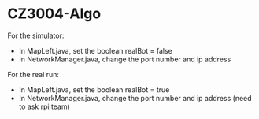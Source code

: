 # CZ3004-Algo
For the simulator:
  - In MapLeft.java, set the boolean realBot = false
  - In NetworkManager.java, change the port number and ip address

For the real run:
  - In MapLeft.java, set the boolean realBot = true
  - In NetworkManager.java, change the port number and ip address (need to ask rpi team)

